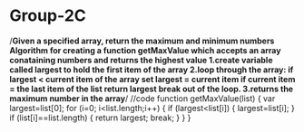 # Group-2C
/**Given a specified array, return the maximum and minimum numbers
Algorithm for creating a function getMaxValue which accepts an array conataining numbers and returns the highest value
1.create variable called largest to hold the first item of the array
2.loop through the array:
 	if largest < current item of the array
		set largest = current item
  	if current item = the last item of the list
		return largest
 		break out of the loop. 
3.returns the maximum number in the array**/
//code
function getMaxValue(list)
{
	var largest=list[0];
	for (i=0; i<list.length;i++)
	{
		if (largest<list[i])
		{
			largest=list[i];
		}
		if (list[i]==list.length)
		{
			return largest;
			break;
		}
	}
}
